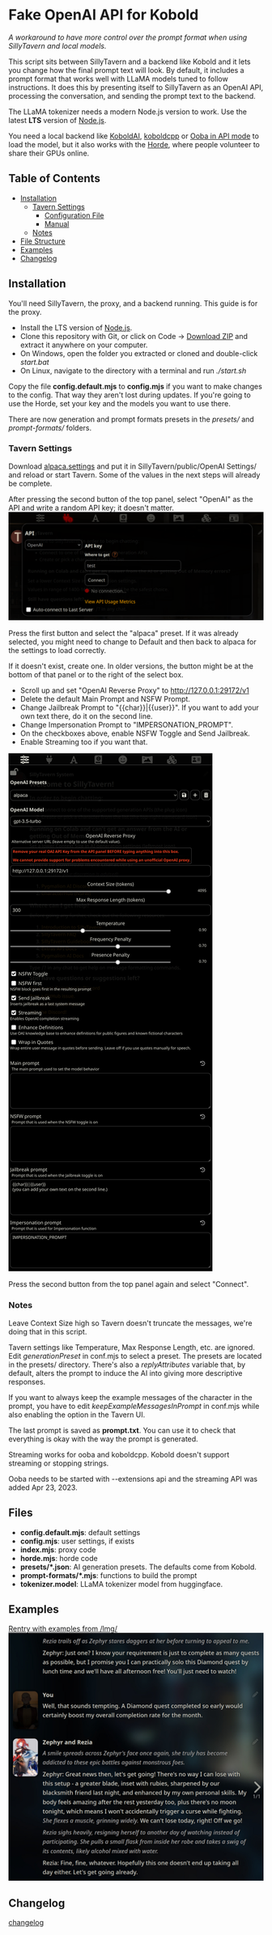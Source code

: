 # Fake OpenAI API for Kobold

_A workaround to have more control over the prompt format when using SillyTavern and local models._

This script sits between SillyTavern and a backend like Kobold and it lets you change how the final prompt text will look. By default, it includes a prompt format that works well with LLaMA models tuned to follow instructions. It does this by presenting itself to SillyTavern as an OpenAI API, processing the conversation, and sending the prompt text to the backend.

The LLaMA tokenizer needs a modern Node.js version to work. Use the latest **LTS** version of [Node.js](https://nodejs.org).

You need a local backend like [KoboldAI](https://github.com/0cc4m/KoboldAI), [koboldcpp](https://github.com/LostRuins/koboldcpp) or [Ooba in API mode](https://github.com/oobabooga/text-generation-webui) to load the model, but it also works with the [Horde](http://koboldai.net/), where people volunteer to share their GPUs online.

## Table of Contents

- [Installation](#installation)
  - [Tavern Settings](#tavern-settings)
    - [Configuration File](#configuration-file)
    - [Manual](#manual)
  - [Notes](#notes)
- [File Structure](#file-structure)
- [Examples](#examples)
- [Changelog](#changelog)

## Installation

You'll need SillyTavern, the proxy, and a backend running. This guide is for the proxy.

- Install the LTS version of [Node.js](https://nodejs.org).
- Clone this repository with Git, or click on Code -> [Download ZIP](https://github.com/anon998/simple-proxy-for-tavern/archive/refs/heads/main.zip) and extract it anywhere on your computer.
- On Windows, open the folder you extracted or cloned and double-click _start.bat_
- On Linux, navigate to the directory with a terminal and run _./start.sh_

Copy the file **config.default.mjs** to **config.mjs** if you want to make changes to the config. That way they aren't lost during updates.
If you're going to use the Horde, set your key and the models you want to use there.

There are now generation and prompt formats presets in the _presets/_ and _prompt-formats/_ folders.

### Tavern Settings

Download <a href="https://raw.githubusercontent.com/anon998/simple-proxy-for-tavern/main/img/alpaca.settings">alpaca.settings</a> and put it in SillyTavern/public/OpenAI Settings/ and reload or start Tavern. Some of the values in the next steps will already be complete.

After pressing the second button of the top panel, select "OpenAI" as the API and write a random API key; it doesn't matter.
![api connections](./img/api.png)

Press the first button and select the "alpaca" preset. If it was already selected, you might need to change to Default and then back to alpaca for the settings to load correctly.

If it doesn't exist, create one. In older versions, the button might be at the bottom of that panel or to the right of the select box.

- Scroll up and set "OpenAI Reverse Proxy" to http://127.0.0.1:29172/v1
- Delete the default Main Prompt and NSFW Prompt.
- Change Jailbreak Prompt to "{{char}}|{{user}}". If you want to add your own text there, do it on the second line.
- Change Impersonation Prompt to "IMPERSONATION_PROMPT".
- On the checkboxes above, enable NSFW Toggle and Send Jailbreak.
- Enable Streaming too if you want that.

![settings screenshot](./img/settings.png)

Press the second button from the top panel again and select "Connect".

### Notes

Leave Context Size high so Tavern doesn't truncate the messages, we're doing that in this script.

Tavern settings like Temperature, Max Response Length, etc. are ignored. Edit _generationPreset_ in conf.mjs to select a preset. The presets are located in the presets/ directory.
There's also a _replyAttributes_ variable that, by default, alters the prompt to induce the AI into giving more descriptive responses.

If you want to always keep the example messages of the character in the prompt, you have to edit _keepExampleMessagesInPrompt_ in conf.mjs while also enabling the option in the Tavern UI.

The last prompt is saved as **prompt.txt**. You can use it to check that everything is okay with the way the prompt is generated.

Streaming works for ooba and koboldcpp. Kobold doesn't support streaming or stopping strings.

Ooba needs to be started with --extensions api and the streaming API was added Apr 23, 2023.

## Files

- **config.default.mjs**: default settings
- **config.mjs**: user settings, if exists
- **index.mjs**: proxy code
- **horde.mjs**: horde code
- **presets/\*.json**: AI generation presets. The defaults come from Kobold.
- **prompt-formats/\*.mjs**: functions to build the prompt
- **tokenizer.model**: LLaMA tokenizer model from huggingface.

## Examples

[Rentry with examples from /lmg/](https://rentry.org/llama-examples)
![rp example](./img/example.jpg)

## Changelog

[changelog](./CHANGELOG.md)
